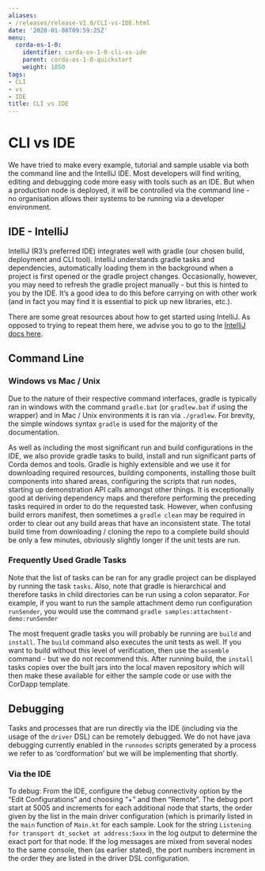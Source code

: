 ```yaml
---
aliases:
- /releases/release-V1.0/CLI-vs-IDE.html
date: '2020-01-08T09:59:25Z'
menu:
  corda-os-1-0:
    identifier: corda-os-1-0-cli-vs-ide
    parent: corda-os-1-0-quickstart
    weight: 1050
tags:
- CLI
- vs
- IDE
title: CLI vs IDE
---
```



# CLI vs IDE

We have tried to make every example, tutorial and sample usable via both the command line and the IntelliJ IDE.
Most developers will find writing, editing and debugging code more easy with tools such as an IDE. But when a production node
is deployed, it will be controlled via the command line - no organisation allows their systems to be running via
a developer environment.


## IDE - IntelliJ

IntelliJ (R3’s preferred IDE) integrates well with gradle (our chosen build, deployment and CLI tool). IntelliJ understands gradle
tasks and dependencies, automatically loading them in the background when a project is first opened or the gradle
project changes. Occasionally, however, you may need to refresh the gradle project manually - but this is hinted to you
by the IDE. It’s a good idea to do this before carrying on with other work (and in fact you may find it is essential to pick
up new libraries, etc.).

There are some great resources about how to get started using IntelliJ. As opposed to trying to repeat them here, we advise
you to go to the [IntelliJ docs here](https://www.jetbrains.com/idea/documentation/).


## Command Line


### Windows vs Mac / Unix

Due to the nature of their respective command interfaces, gradle is typically ran in windows with the command `gradle.bat`
(or `gradlew.bat` if using the wrapper) and in Mac / Unix environments it is ran via `./gradlew`. For brevity, the
simple windows syntax `gradle` is used for the majority of the documentation.

As well as including the most significant run and build configurations in the IDE, we also provide gradle tasks to build, install
and run significant parts of Corda demos and tools. Gradle is highly extensible and we use it for downloading required resources,
building components, installing those built components into shared areas, configuring the scripts that run nodes, starting
up demonstration API calls amongst other things. It is exceptionally good at deriving dependency maps and therefore performing
the preceding tasks required in order to do the requested task. However, when confusing build errors manifest, then sometimes
a `gradle clean` may be required in order to clear out any build areas that have an inconsistent state. The total build time
from downloading / cloning the repo to a complete build should be only a few minutes, obviously slightly longer if the
unit tests are run.


### Frequently Used Gradle Tasks

Note that the list of tasks can be ran for any gradle project can be displayed by running the task `tasks`. Also, note that
gradle is hierarchical and therefore tasks in child directories can be run using a colon separator. For example, if you want to run
the sample attachment demo run configuration `runSender`, you would use the command `gradle samples:attachment-demo:runSender`

The most frequent gradle tasks you will probably be running are `build` and `install`. The `build` command also executes the
unit tests as well. If you want to build without this level of verification, then use the `assemble` command - but we do
not recommend this. After running build, the `install` tasks copies over the built jars into the local maven repository
which will then make these available for either the sample code or use with the CorDapp template.


## Debugging

Tasks and processes that are run directly via the IDE (including via the usage of the `driver` DSL) can be remotely debugged.
We do not have java debugging currently enabled in the `runnodes` scripts generated by a process we refer to as ‘cordformation’
but we will be implementing that shortly.


### Via the IDE

To debug: From the IDE, configure the debug connectivity option by the “Edit Configurations” and choosing “+” and then “Remote”.
The debug port start at 5005 and increments for each additional node that starts, the order given by the list in the main
driver configuration (which is primarily listed in the `main` function of `Main.kt` for each sample. Look for the string
`Listening for transport dt_socket at address:5xxx` in the log output to determine the exact port for that node. If the log
messages are mixed from several nodes to the same console, then (as earlier stated), the port numbers increment in the order
they are listed in the driver DSL configuration.

